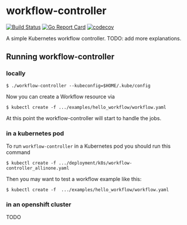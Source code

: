 # workflow-controller
[![Build Status](https://travis-ci.org/sdminonne/workflow-controller.svg?branch=master)](https://travis-ci.org/sdminonne/workflow-controller)
[![Go Report Card](https://goreportcard.com/badge/github.com/sdminonne/workflow-controller)](https://goreportcard.com/report/github.com/sdminonne/workflow-controller)
[![codecov](https://codecov.io/gh/sdminonne/workflow-controller/branch/master/graph/badge.svg)](https://codecov.io/gh/sdminonne/workflow-controller)

A simple Kubernetes workflow controller. TODO: add more explanations.

## Running workflow-controller

### locally

```shell
$ ./workflow-controller --kubeconfig=$HOME/.kube/config
```

Now you can create a Workflow resource via

```shell
$ kubectl create -f .../examples/hello_workflow/workflow.yaml
```

At this point the workflow-controller will start to handle the jobs.


### in a kubernetes pod


To run `workflow-controller` in a Kubernetes pod you should run this command

```shell
$ kubectl create -f .../deployment/k8s/workflow-controller_allinone.yaml
```
Then you may want to test a workflow example like this:

```shell
$ kubectl create -f  .../examples/hello_workflow/workflow.yaml
```

### in an openshift cluster
TODO
